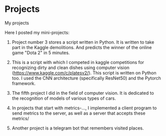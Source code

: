 # Projects
My projects

Here I posted my mini-projects:

1. Project number 3 stores a script written in Python. It is written to take part in the Kaggle demolitions. And predicts the winner of the online game "Dota 2" in 5 minutes.

2. This is a script with which I competed in kaggle competitions for recognizing dirty and clean dishes using computer vision (https://www.kaggle.com/c/platesv2/). This script is written on Python too. I used the CNN architecture (specifically ResNet50) and the Pytorch framework.

3. The fifth project I did in the field of computer vision. It is dedicated to the recognition of models of various types of cars.

4. In projects that start with metrics-..., I implemented a client program to send metrics to the server, as well as a server that accepts these metrics/

5. Another project is a telegram bot that remembers visited places.
